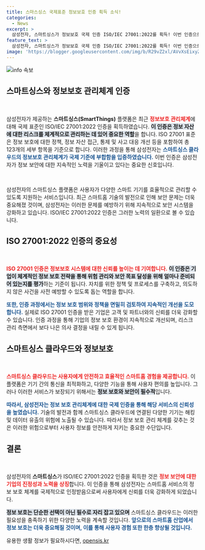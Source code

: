 ```yaml
---
title: 스마스싱스 국제표준 정보보호 인증 획득 소식!
categories:
  - News
excerpt: >
  삼성전자, 스마트싱스가 정보보호 국제 인증 ISO/IEC 27001:2022를 획득! 이번 인증으로 스마트싱스 클라우드의 안전성이 공식적으로 인정받았다는 소식, 자세히 알아보세요!
feature_text: >
  삼성전자, 스마트싱스가 정보보호 국제 인증 ISO/IEC 27001:2022를 획득! 이번 인증으로 스마트싱스 클라우드의 안전성이 공식적으로 인정받았다는 소식, 자세히 알아보세요!
image: 'https://blogger.googleusercontent.com/img/b/R29vZ2xl/AVvXsEixyZcFfHzMRdzZMjFBmAUKJYCLCGyLL1o632UiGVXcaFdKo_bkvkuCioo0uUKlGfBVcT3P84aROyZIXSBEx3Aw5nCQ3pTgDom1WDC4m8eifvWiAmWEEVb4x6G_l8C0QH225ldMjyaFvpxGEBGNO37VmDTDMHGhJPq73UglMfDca1-0aw/s1600/blogspot.png'
---
```


<p><img src="https://blogger.googleusercontent.com/img/b/R29vZ2xl/AVvXsEixyZcFfHzMRdzZMjFBmAUKJYCLCGyLL1o632UiGVXcaFdKo_bkvkuCioo0uUKlGfBVcT3P84aROyZIXSBEx3Aw5nCQ3pTgDom1WDC4m8eifvWiAmWEEVb4x6G_l8C0QH225ldMjyaFvpxGEBGNO37VmDTDMHGhJPq73UglMfDca1-0aw/s1600/blogspot.png" alt="info 속보" /></p>

<h2 data-ke-size="size26">스마트싱스와 정보보호 관리체계 인증</h2>

<p data-ke-size="size16">&nbsp;</p>

<p>삼성전자가 제공하는 <b>스마트싱스(SmartThings)</b> 플랫폼은 최근 <b><span style="color: #ee2323;">정보보호 관리체계</span></b>에 대해 국제 표준인 ISO/IEC 27001:2022 인증을 획득하였습니다. <b><span style="background-color: #21538527;">이 인증은 정보 자산에 대한 리스크를 체계적으로 관리하는 데 있어 중요한 역할</span></b>을 합니다. ISO 27001 표준은 정보 보호에 대한 정책, 정보 자산 접근, 통제 및 사고 대응 개선 등을 포함하여 총 123개의 세부 항목을 기준으로 합니다. 이러한 과정을 통해 삼성전자는 <b><span style="color: #1a5490;">스마트싱스 클라우드의 정보보호 관리체계가 국제 기준에 부합함을 입증하였습니다.</span></b> 이번 인증은 삼성전자가 정보 보안에 대한 지속적인 노력을 기울이고 있다는 중요한 신호입니다.</p></p>

<p data-ke-size="size16">&nbsp;</p>

<p>삼성전자의 스마트싱스 플랫폼은 사용자가 다양한 스마트 기기를 효율적으로 관리할 수 있도록 지원하는 서비스입니다. 최근 스마트홈 기술의 발전으로 인해 보안 문제는 더욱 중요해졌 것이며, 삼성전자는 이러한 문제를 예방하기 위해 지속적으로 보안 시스템을 강화하고 있습니다. ISO/IEC 27001:2022 인증은 그러한 노력의 일환으로 볼 수 있습니다. </p>

<h2 data-ke-size="size26">ISO 27001:2022 인증의 중요성</h2>

<p data-ke-size="size16">&nbsp;</p>

<p><b><span style="color: #ee2323;">ISO 27001 인증은 정보보호 시스템에 대한 신뢰를 높이는 데 기여합니다.</span></b> <b><span style="background-color: #21538527;">이 인증은 기업이 체계적인 정보 보호 전략을 통해 위험 관리와 보안 목표 달성을 위해 얼마나 준비되어 있는지를 평가</span></b>하는 기준이 됩니다. 자치를 위한 정책 및 프로세스를 구축하고, 의도하지 않은 사건을 사전 예방할 수 있도록 돕는 역할을 합니다. </p>

<p><b><span style="color: #1a5490;">또한, 인증 과정에서는 정보 보호 범위와 정책을 면밀히 검토하여 지속적인 개선을 도모합니다.</span></b> 실제로 ISO 27001 인증을 받은 기업은 고객 및 파트너와의 신뢰를 더욱 강화할 수 있습니다. 인증 과정을 통해 기업의 정보 보호 환경이 지속적으로 개선되며, 리스크 관리 측면에서 보다 나은 의사 결정을 내릴 수 있게 됩니다.</p>

<h2 data-ke-size="size26">스마트싱스 클라우드와 정보보호</h2>

<p data-ke-size="size16">&nbsp;</p>

<p><b><span style="color: #ee2323;">스마트싱스 클라우드는 사용자에게 안전하고 효율적인 스마트홈 경험을 제공합니다.</span></b> 이 플랫폼은 기기 간의 통신을 최적화하고, 다양한 기능을 통해 사용자 편의를 높입니다. 그러나 이러한 서비스가 보장되기 위해서는 <b><span style="background-color: #21538527;">정보 보호와 보안이 필수적</span></b>입니다. </p>

<p><b><span style="color: #1a5490;">따라서, 삼성전자는 정보 보호 관리체계에 대한 국제 인증을 통해 해당 서비스의 신뢰성을 높였습니다.</span></b> 기술의 발전과 함께 스마트싱스 클라우드에 연결된 다양한 기기는 해킹 및 데이터 유출의 위험에 노출될 수 있습니다. 따라서 정보 보호 관리 체계를 갖추는 것은 이러한 위험으로부터 사용자 정보를 안전하게 지키는 중요한 수단입니다.</p>

<h2 data-ke-size="size26">결론</h2>

<p data-ke-size="size16">&nbsp;</p>

<p>삼성전자의 <b>스마트싱스</b>가 ISO/IEC 27001:2022 인증을 획득한 것은 <b><span style="color: #ee2323;">정보 보안에 대한 기업의 진정성과 노력을 상징</span></b>합니다. 이 인증을 통해 삼성전자는 스마트홈 서비스의 정보 보호 체계를 국제적으로 인정받음으로써 사용자에게 신뢰를 더욱 강화하게 되었습니다. </p>

<p><b><span style="background-color: #21538527;">정보 보호는 단순한 선택이 아닌 필수로 자리 잡고 있으며</span></b> 스마트싱스 클라우드는 이러한 필요성을 충족하기 위한 다양한 노력을 계속할 것입니다. <b><span style="color: #1a5490;">앞으로의 스마트홈 산업에서 정보 보호는 더욱 중요해질 것이며, 이를 통해 사용자 경험 또한 한층 향상될 것입니다.</span></b> </p>
유용한 생활 정보가 필요하시다면, <a href="https://opensis.kr" rel="dofollow">opensis.kr</a>


